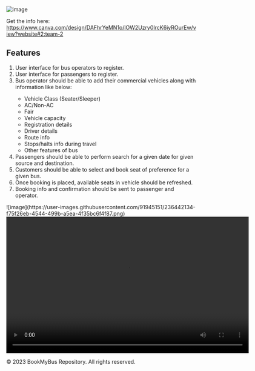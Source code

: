 
![image](https://user-images.githubusercontent.com/91945151/236440799-236a0fc1-5046-467e-8e4a-af9f2945f77b.png)

Get the info here:
https://www.canva.com/design/DAFhrYeMN1o/lOW2Uzry0IrcK6iyROurEw/view?website#2:team-2

<section>
	<h2>Features</h2>
	<ol>
		<li>User interface for bus operators to register.</li>
		<li>User interface for passengers to register.</li>
		<li>Bus operator should be able to add their commercial vehicles along with information like below:</li>
		<ul>
			<li>Vehicle Class (Seater/Sleeper)</li>
			<li>AC/Non-AC</li>
			<li>Fair</li>
			<li>Vehicle capacity</li>
			<li>Registration details</li>
			<li>Driver details</li>
			<li>Route info</li>
			<li>Stops/halts info during travel</li>
			<li>Other features of bus</li>
		</ul>
		<li>Passengers should be able to perform search for a given date for given source and destination.</li>
		<li>Customers should be able to select and book seat of preference for a given bus.</li>
		<li>Once booking is placed, available seats in vehicle should be refreshed.</li>
		<li>Booking info and confirmation should be sent to passenger and operator.</li>
	</ol>
</section>
![image](https://user-images.githubusercontent.com/91945151/236442134-f75f26eb-4544-499b-a5ea-4f35bc6f4f87.png)

<video width="640" height="360" controls>
  <source src="video.mp4" type="video/mp4">
  Your browser does not support the video tag.
</video>

<footer>
	<p>&copy; 2023 BookMyBus Repository. All rights reserved.</p>
</footer>
